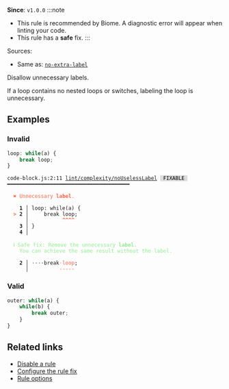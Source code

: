 **Since**: `v1.0.0`
:::note
- This rule is recommended by Biome. A diagnostic error will appear when linting your code.
- This rule has a **safe** fix.
:::

Sources: 
- Same as: <a href="https://eslint.org/docs/latest/rules/no-extra-label" target="_blank"><code>no-extra-label</code></a>

Disallow unnecessary labels.

If a loop contains no nested loops or switches, labeling the loop is unnecessary.

## Examples

### Invalid

```js
loop: while(a) {
    break loop;
}
```

<pre class="language-text"><code class="language-text">code-block.js:2:11 <a href="https://biomejs.dev/linter/rules/no-useless-label">lint/complexity/noUselessLabel</a> <span style="color: #000; background-color: #ddd;"> FIXABLE </span> ━━━━━━━━━━━━━━━━━━━━━━━━━━━━━━━━━━━━━━━━<br /><br /><strong><span style="color: Tomato;">  </span></strong><strong><span style="color: Tomato;">✖</span></strong> <span style="color: Tomato;">Unnecessary </span><span style="color: Tomato;"><strong>label</strong></span><span style="color: Tomato;">.</span><br />  <br />    <strong>1 │ </strong>loop: while(a) {<br /><strong><span style="color: Tomato;">  </span></strong><strong><span style="color: Tomato;">&gt;</span></strong> <strong>2 │ </strong>    break loop;<br />   <strong>   │ </strong>          <strong><span style="color: Tomato;">^</span></strong><strong><span style="color: Tomato;">^</span></strong><strong><span style="color: Tomato;">^</span></strong><strong><span style="color: Tomato;">^</span></strong><br />    <strong>3 │ </strong>}<br />    <strong>4 │ </strong><br />  <br /><strong><span style="color: lightgreen;">  </span></strong><strong><span style="color: lightgreen;">ℹ</span></strong> <span style="color: lightgreen;">Safe fix</span><span style="color: lightgreen;">: </span><span style="color: lightgreen;">Remove the unnecessary </span><span style="color: lightgreen;"><strong>label</strong></span><span style="color: lightgreen;">.<br /></span><span style="color: lightgreen;">  </span><span style="color: lightgreen;">  </span><span style="color: lightgreen;">You can achieve the same result without the label.</span><br />  <br /><strong>  </strong><strong>  2 │ </strong><span style="opacity: 0.8;">·</span><span style="opacity: 0.8;">·</span><span style="opacity: 0.8;">·</span><span style="opacity: 0.8;">·</span>break<span style="opacity: 0.8;"><span style="color: Tomato;">·</span></span><span style="color: Tomato;">l</span><span style="color: Tomato;">o</span><span style="color: Tomato;">o</span><span style="color: Tomato;">p</span>;<br /><strong>  </strong><strong>    │ </strong>         <span style="color: Tomato;">-</span><span style="color: Tomato;">-</span><span style="color: Tomato;">-</span><span style="color: Tomato;">-</span><span style="color: Tomato;">-</span> <br /></code></pre>

### Valid

```js
outer: while(a) {
    while(b) {
        break outer;
    }
}
```

## Related links

- [Disable a rule](/linter/#disable-a-lint-rule)
- [Configure the rule fix](/linter#configure-the-rule-fix)
- [Rule options](/linter/#rule-options)
